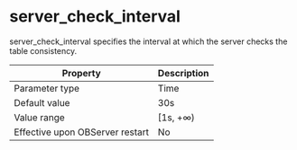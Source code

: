 server_check_interval 
==========================================

server_check_interval specifies the interval at which the server checks the table consistency. 


|          **Property**           | **Description** |
|---------------------------------|-----------------|
| Parameter type                  | Time            |
| Default value                   | 30s             |
| Value range                     | \[1s, +∞)       |
| Effective upon OBServer restart | No              |



